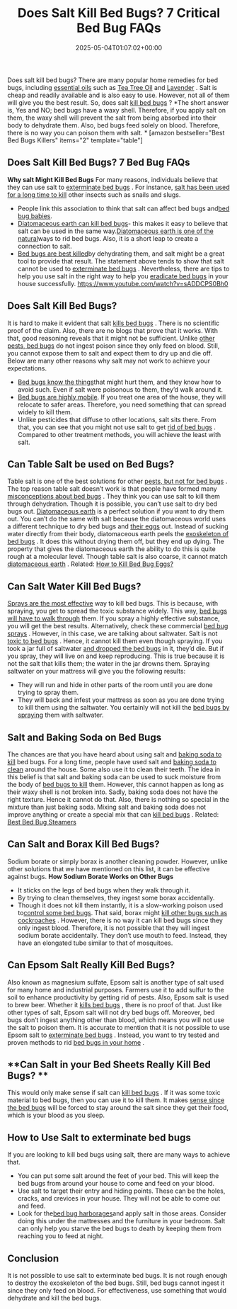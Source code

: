 ﻿---
layout: post
title: Does Salt Kill Bed Bugs? 7 Critical Bed Bug FAQs
date: '2025-05-04T01:07:02+00:00'
categories:
- Bed Bugs
- Guide
tags: []
slug: /does-salt-kill-bed-bugs/
lastmod: 2025-05-07T12:21:26+03:00
---

Does salt kill bed bugs? There are many popular home remedies for bed bugs, including
[essential oils](https://pestpolicy.com/essential-oils-for-bed-bugs/)
such as
[Tea Tree Oil](https://pestpolicy.com/tea-tree-oil-for-bed-bugs/)
and
[Lavender](https://pestpolicy.com/does-lavender-kill-bed-bugs/)
.
Salt is cheap and readily available and is also easy to use. However, not all of them will give you the best result. So, does salt
[kill bed bugs](https://pestpolicy.com/does-ammonia-kill-bed-bugs/)
?
*The short answer is, Yes and NO; bed bugs have a waxy shell. Therefore, if you apply salt on them, the waxy shell will prevent the salt from being absorbed into their body to dehydrate them. Also, bed bugs feed solely on blood. Therefore, there is no way you can poison them with salt. *
[amazon bestseller="Best Bed Bugs Killers" items="2" template="table"]
## Does Salt Kill Bed Bugs? 7 Bed Bug FAQs
**Why salt Might Kill Bed Bugs**
For many reasons, individuals believe that they can use salt to
[exterminate bed bugs](https://pestpolicy.com/bed-bugs-vs-mites/)
. For instance,
[salt has been used for a long time to kill](https://pestpolicy.com/does-salt-kill-fleas/)
other insects such as snails and slugs.
- People link this association to think that salt can affect bed bugs and[bed bug babies](https://pestpolicy.com/baby-bed-bugs/).
- [Diatomaceous earth can kill bed bugs](https://pestpolicy.com/does-diatomaceous-earth-kill-bed-bugs/)- this makes it easy to believe that salt can be used in the same way.[Diatomaceous earth is one of the natural](https://pestpolicy.com/diatomaceous-earth-for-fleas-on-cats/)ways to rid bed bugs. Also, it is a short leap to create a connection to salt.
- [Bed bugs are best killed](https://pestpolicy.com/does-bleach-kill-bed-bugs/)by dehydrating them, and salt might be a great tool to provide that result.
The statement above tends to show that salt cannot be used to
[exterminate bed bugs](https://www.epa.gov/bedbugs/do-it-yourself-bed-bug-control)
. Nevertheless, there are tips to help you use salt in the right way to help you
[eradicate bed bugs](https://pestpolicy.com/bed-bug-bites-vs-mosquito-bites/)
in your house successfully.
https://www.youtube.com/watch?v=sADDCPS0Bh0
## **Does Salt Kill Bed Bugs?**
It is hard to make it evident that salt
[kills bed bugs](https://pestpolicy.com/does-rubbing-alcohol-kill-bed-bugs/)
. There is no scientific proof of the claim.
Also, there are no blogs that prove that it works. With that, good reasoning reveals that it might not be sufficient.
Unlike
[other pests, bed bugs](https://pestpolicy.com/harris-bed-bug-killer-review/)
do not ingest poison since they only feed on blood. Still, you cannot expose them to salt and expect them to dry up and die off. Below are many other reasons why salt may not work to achieve your expectations.
- [Bed bugs know the things](https://pestpolicy.com/do-bed-bugs-jump/)that might hurt them, and they know how to avoid such. Even if salt were poisonous to them, they’d walk around it.
- [Bed bugs are highly mobile](https://pestpolicy.com/can-bed-bugs-live-outside/). If you treat one area of the house, they will relocate to safer areas. Therefore, you need something that can spread widely to kill them.
- Unlike pesticides that diffuse to other locations, salt sits there.
From that, you can see that you might not use salt to get
[rid of bed bugs](https://pestpolicy.com/how-to-get-rid-of-bed-bugs-fast/)
. Compared to other treatment methods, you will achieve the least with salt.
## **Can Table Salt be used on Bed Bugs?**
Table salt is one of the best solutions for other
[pests, but not for bed bugs](https://pestpolicy.com/best-bed-bug-mattress-encasements/)
. The top reason table salt doesn’t work is that people have formed many
[misconceptions about bed bugs](https://pestpolicy.com/can-bed-bugs-bite-through-clothing/)
.
They think you can use salt to kill them through dehydration. Though it is possible, you can’t use salt to dry bed bugs out.
[Diatomaceous earth](https://pestpolicy.com/diatomaceous-earth-for-fleas/)
is a perfect solution if you want to dry them out. You can’t do the same with salt because the diatomaceous world uses a different technique to dry bed bugs and
[their eggs](https://pestpolicy.com/bed-bug-eggs/)
out.
Instead of sucking water directly from their body, diatomaceous earth peels the
[exoskeleton of bed bugs](https://pestpolicy.com/pictures-of-bed-bug-bites/)
. It does this without drying them off, but they end up dying.
The property that gives the diatomaceous earth the ability to do this is quite rough at a molecular level. Though table salt is also coarse, it cannot match
[diatomaceous earth](https://pestpolicy.com/diatomaceous-earth/)
.
Related:
[How to Kill Bed Bug Eggs?](https://pestpolicy.com/how-to-kill-bed-bug-eggs/)
## **Can Salt Water Kill Bed Bugs?**
[Sprays are the most effective](https://pestpolicy.com/bedlam-plus-bed-bug-spray-review/)
way to kill bed bugs. This is because, with spraying, you get to spread the toxic substance widely. This way,
[bed bugs will have to walk through](https://pestpolicy.com/does-baby-powder-kill-bed-bugs/)
them.
If you spray a highly effective substance, you will get the best results. Alternatively, check these commercial
[bed bug sprays](https://pestpolicy.com/best-bed-bug-spray/)
.
However, in this case, we are talking about saltwater. Salt is not
[toxic to bed bugs](https://pestpolicy.com/what-causes-bed-bugs/)
. Hence, it cannot kill them even though spraying. If you took a jar full of saltwater
[and dropped the bed bugs](https://pestpolicy.com/can-bed-bugs-survive-in-water/)
in it, they’d die.
But if you spray, they will live on and keep reproducing. This is true because it is not the salt that kills them; the water in the jar drowns them. Spraying saltwater on your mattress will give you the following results:
- They will run and hide in other parts of the room until you are done trying to spray them.
- They will back and infest your mattress as soon as you are done trying to kill them using the saltwater.
You certainly will not kill the
[bed bugs by spraying](https://pestpolicy.com/proof-bed-bug-spray-review/)
them with saltwater.
## **Salt and Baking Soda on Bed Bugs**
The chances are that you have heard about using salt and
[baking soda to kill](https://pestpolicy.com/does-baking-soda-kill-fleas/)
bed bugs. For a long time, people have used salt and
[baking soda to clean](https://pestpolicy.com/dont-use-vinegar-and-baking-soda-to-clean-clogged-drains/)
around the house. Some also use it to clean their teeth.
The idea in this belief is that salt and baking soda can be used to suck moisture from the body of
[bed bugs to kill](https://pestpolicy.com/does-vinegar-kill-bed-bugs/)
them. However, this cannot happen as long as their waxy shell is not broken into. Sadly, baking soda does not have the right texture. Hence it cannot do that.
Also, there is nothing so special in the mixture than just baking soda. Mixing salt and baking soda does not improve anything or create a special mix that can
[kill bed bugs](https://pestpolicy.com/what-happens-when-you-squish-a-bed-bug/)
.
Related:
[Best Bed Bug Steamers](https://pestpolicy.com/best-bed-bug-steamer/)
## **Can Salt and Borax Kill Bed Bugs?**
Sodium borate or simply borax is another cleaning powder. However, unlike other solutions that we have mentioned on this list, it can be effective against bugs.
**How Sodium Borate Works on Other Bugs**
- It sticks on the legs of bed bugs when they walk through it.
- By trying to clean themselves, they ingest some borax accidentally.
- Though it does not kill them instantly, it is a slow-working poison used to[control some bed bugs](https://pestpolicy.com/can-bed-bugs-live-in-carpet/).
That said, borax might
[kill other bugs such as cockroaches](https://pestpolicy.com/how-to-kill-cockroach-eggs/)
. However, there is no way it can kill bed bugs since they only ingest blood. Therefore, it is not possible that they will ingest sodium borate accidentally. They don’t use mouth to feed. Instead, they have an elongated tube similar to that of mosquitoes.
## **Can Epsom Salt Really Kill Bed Bugs?**
Also known as magnesium sulfate, Epsom salt is another type of salt used for many home and industrial purposes. Farmers use it to add sulfur to the soil to enhance productivity by getting rid of pests. Also, Epsom salt is used to brew beer.
Whether it
[kills bed bugs](https://pestpolicy.com/do-ants-kill-bed-bugs/)
, there is no proof of that. Just like other types of salt, Epsom salt will not dry bed bugs off. Moreover, bed bugs don’t ingest anything other than blood, which means you will not use the salt to poison them.
It is accurate to mention that it is not possible to use Epsom salt to
[exterminate bed bugs](https://pestpolicy.com/does-dryer-kill-bed-bugs/)
. Instead, you want to try tested and proven methods to rid
[bed bugs in your home](https://pestpolicy.com/home-remedies-for-bed-bugs/)
.
## **Can Salt in your Bed Sheets Really Kill Bed Bugs? **
This would only make sense if salt can
[kill bed bugs](https://pestpolicy.com/best-bed-bug-powder/)
. If it was some toxic material to bed bugs, then you can use it to kill them. It makes
[sense since the bed bugs](https://pestpolicy.com/can-you-see-bed-bugs/)
will be forced to stay around the salt since they get their food, which is your blood as you sleep.
## **How to Use Salt to exterminate bed bugs**
If you are looking to kill bed bugs using salt, there are many ways to achieve that.
- You can put some salt around the feet of your bed. This will keep the bed bugs from around your house to come and feed on your blood.
- Use salt to target their entry and hiding points. These can be the holes, cracks, and crevices in your house. They will not be able to come out and feed.
- Look for the[bed bug harborages](https://pestpolicy.com/can-bed-bugs-climb-metal-or-plastic/)and apply salt in those areas. Consider doing this under the mattresses and the furniture in your bedroom.
Salt can only help you starve the bed bugs to death by keeping them from reaching you to feed at night.
## **Conclusion**
It is not possible to use salt to exterminate bed bugs. It is not rough enough to destroy the exoskeleton of the bed bugs.
Still, bed bugs cannot ingest it since they only feed on blood. For effectiveness, use something that would dehydrate and kill the bed bugs.